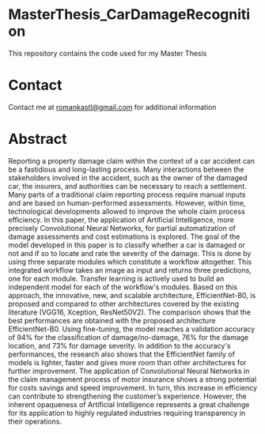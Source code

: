 # MasterThesis_CarDamageRecognition
This repository contains the code used for my Master Thesis

# Contact
Contact me at romankastl@gmail.com for additional information

# Abstract
Reporting a property damage claim within the context of a car accident can be a fastidious and long-lasting process. Many interactions between the stakeholders involved in the accident, such as the owner of the damaged car, the insurers, and authorities can be necessary to reach a settlement. Many parts of a traditional claim reporting process require manual inputs and are based on human-performed assessments. However, within time, technological developments allowed to improve the whole claim process efficiency. In this paper, the application of Artificial Intelligence, more precisely Convolutional Neural Networks, for partial automatization of damage assessments and cost estimations is explored. The goal of the model developed in this paper is to classify whether a car is damaged or not and if so to locate and rate the severity of the damage. This is done by using three separate modules which constitute a workflow altogether. This integrated workflow takes an image as input and returns three predictions, one for each module. Transfer learning is actively used to build an independent model for each of the workflow's modules. Based on this approach, the innovative, new, and scalable architecture, EfficientNet-B0, is proposed and compared to other architectures covered by the existing literature (VGG16, Xception, ResNet50V2). The comparison shows that the best performances are obtained with the proposed architecture EfficientNet-B0. Using fine-tuning, the model reaches a validation accuracy of 94% for the classification of damage/no-damage, 76% for the damage location, and 73% for damage severity. In addition to the accuracy's performances, the research also shows that the EfficientNet family of models is lighter, faster and gives more room than other architectures for further improvement. The application of Convolutional Neural Networks in the claim management process of motor insurance shows a strong potential for costs savings and speed improvement. In turn, this increase in efficiency can contribute to strengthening the customer’s experience. However, the inherent opaqueness of Artificial Intelligence represents a great challenge for its application to highly regulated industries requiring transparency in their operations.
